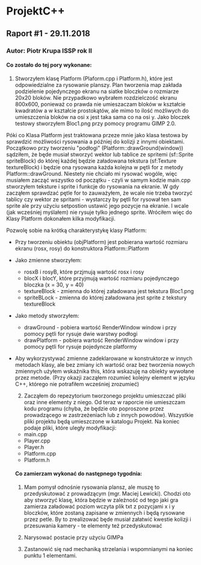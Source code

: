 # ProjektC++
## Raport #1 - 29.11.2018
### Autor: Piotr Krupa ISSP rok II

#### Co zostało do tej pory wykonane:
1. Stworzyłem klasę Platform (Plaform.cpp i Platform.h), które jest odpowiedzialne za rysowanie planszy.
Plan tworzenia map zakłada podzielenie pojedynczego ekranu na siatke bloczków o rozmiarze 20x20 bloków.
Nie przypadkowo wybrałem rozdzielczość ekranu 800x600, ponieważ co prawda nie umieszaczam bloków w kształcie
kwadratów a w kształcie prostokątów, ale mimo to ilość możliwych do umieszczenia bloków na osi x jest taka
sama co na osi y. Jako bloczek testowy stworzyłem Bloc1.png przy pomocy programu GIMP 2.0. 

Póki co Klasa Platform jest traktowana przeze mnie jako klasa testowa by sprawdzić możliwości rysowania a później
do kolizji z innymi obiektami. Początkowo przy tworzeniu "podłogi" (Platform::drawGround(window)) 
sądziłem, że będe musiał stworzyć wektor lub tablice ze spritemi (sf::Sprite spriteBlock) do której każdej 
będzie załadowana tekstura (sf:Texture textureBlock) i będzie ona rysowana każda kolejna w pętli for z metody
Platform::drawGround. Niestety nie chciało mi rysować wogóle, więc musiałem zacząć wszystko od początku -
czyli w samym kodzie main.cpp stworzyłem teksture i sprite i funkcje do rysowania na ekranie. W gdy zacząłem sprawdzać
pętle for to zauważyłem, że wcale nie trzeba tworzyć tablicy czy wektor ze spritami - wystarczy by pętli for rysował
ten sam sprite ale przy użyciu setpostion ustawić jego pozycje na ekranie. I wcale (jak wcześniej myślałem) nie rysuje
tylko jednego sprite. Wróciłem więc do Klasy Platform dokonałem kilka modyfikacji. 

Pozwolę sobie na krótką charakterystykę klasy Platform:
- Przy tworzeniu obiektu (objPlatform) jest pobierana wartość rozmiaru ekranu (rosx, rosy)
  do konstruktora Platform::Platform
- Jako zmienne stworzyłem:
  + rosxB i rosyB, które przjmują wartość rosx i rosy
  + blocX i blocY, które przyjmują wartość rozmiaru pojedynczego bloczka (x = 30, y = 40)
  + textureBlock - zmienna do której załadowana jest tekstura Bloc1.png
  + spriteBLock - zmienna do której załadowana jest sprite z tekstury textureBlock
- Jako metody stworzyłem:
  + drawGround - pobiera wartość RenderWindow window i przy pomocy pętli for rysuje dwie warstwy podłogi
  + drawPlatform - pobiera wartość RenderWindow window i przy pomocy pętli for rysuje pojedyncze platformy
- Aby wykorzystywać zmienne zadeklarowane w konstruktorze w innych metodach klasy, ale bez zmiany ich wartość 
  oraz bez tworzenia nowych zmiennych użyłem wskaźnika this, która wskazuję na obiekty wywołane przez metode.
  (Przy okazji zacząłem rozumieć kolejny element w języku C++, którego nie potrafiłem wcześniej zrozumieć)
  
  2. Zacząłem do repezytorium tworzonego projektu umieszczać pliki oraz inne elementy z niego. Od teraz w raporcie nie 
  umieszczam kodu programu (chyba, że będzie oto poproszone przez prowadzącego w zastrzeżeniach lub z innych powodów).
  Wszystkie pliki projektu będą umieszczone w katalogu Projekt. Na koniec podaje pliki, które uległy modyfikacji:
  - main.cpp
  - Player.cpp
  - Player.h
  - Platform.cpp
  - Platform.h
  
   #### Co zamierzam wykonać do następnego tygodnia:
   1. Mam pomysł odnośnie rysowania plansz, ale muszę to przedyskutować z prowadzącym (mgr. Maciej Lewicki). Chodzi
   oto aby stworzyć klasę, która będzie w zależność od tego jaki gra zamierza załadować poziom wczyta plik txt z pozycjami
   x i y bloczków, które zostaną zapisane w zmiennych i będą rysowane przez petle. By to zrealizować będe musiał
   załatwić kwestie kolizji i przesuwania kamery - te elementy też przedyskutować
   
   2. Narysować postacie przy użyciu GIMPa
   
   3. Zastanowić się nad mechaniką strzelania i wspomnianymi na koniec punktu 1 elementami.
   
   
